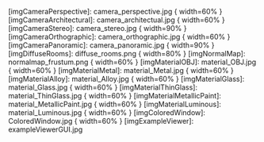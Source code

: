 [imgTutorial1]: tutorial_firstframe.png
[imgTutorial2]: tutorial_accumulatedframe.png
[imgSpotLight]: spot_light.fig
[imgQuadLight]: quad_light.fig
[imgHDRILight]: hdri_light.fig
[imgCameraPerspective]: camera_perspective.jpg { width=60% }
[imgCameraArchitectural]: camera_architectual.jpg { width=60% }
[imgCameraStereo]: camera_stereo.jpg { width=90% }
[imgCameraOrthographic]: camera_orthographic.jpg { width=60% }
[imgCameraPanoramic]: camera_panoramic.jpg { width=90% }
[imgDiffuseRooms]: diffuse_rooms.png { width=80% }
[imgNormalMap]: normalmap_frustum.png { width=60% }
[imgMaterialOBJ]: material_OBJ.jpg { width=60% }
[imgMaterialMetal]: material_Metal.jpg { width=60% }
[imgMaterialAlloy]: material_Alloy.jpg { width=60% }
[imgMaterialGlass]: material_Glass.jpg { width=60% }
[imgMaterialThinGlass]: material_ThinGlass.jpg { width=60% }
[imgMaterialMetallicPaint]: material_MetallicPaint.jpg { width=60% }
[imgMaterialLuminous]: material_Luminous.jpg { width=60% }
[imgColoredWindow]: ColoredWindow.jpg { width=60% }
[imgExampleViewer]: exampleViewerGUI.jpg

